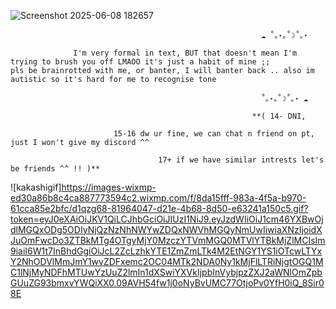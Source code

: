 ![Screenshot 2025-06-08 182657](https://github.com/user-attachments/assets/f44bfabf-6855-48ab-a594-ae153028484f)

                                                            ☁︎ ˚｡⋆｡˚☽˚｡⋆
																														
                  I'm very formal in text, BUT that doesn't mean I'm trying to brush you off LMAOO it's just a habit of mine ;;
    pls be brainrotted with me, or banter, I will banter back .. also im autistic so it's hard for me to recognise tone
		
                                                            ˚｡⋆｡˚☽˚｡⋆ ☁︎
																																																									
                                                          **( 14- DNI, 
 
                           15-16 dw ur fine, we can chat n friend on pt, just I won't give my discord ^^

                                     17+ if we have similar intrests let's be friends ^^ !! )**
																	
![kakashigif]https://images-wixmp-ed30a86b8c4ca887773594c2.wixmp.com/f/8da15fff-983a-4f5a-b970-61cca85e2bfc/d1qzg68-81964047-d21e-4b68-8d50-e63241a150c5.gif?token=eyJ0eXAiOiJKV1QiLCJhbGciOiJIUzI1NiJ9.eyJzdWIiOiJ1cm46YXBwOjdlMGQxODg5ODIyNjQzNzNhNWYwZDQxNWVhMGQyNmUwIiwiaXNzIjoidXJuOmFwcDo3ZTBkMTg4OTgyMjY0MzczYTVmMGQ0MTVlYTBkMjZlMCIsIm9iaiI6W1t7InBhdGgiOiJcL2ZcLzhkYTE1ZmZmLTk4M2EtNGY1YS1iOTcwLTYxY2NhODVlMmJmY1wvZDFxemc2OC04MTk2NDA0Ny1kMjFlLTRiNjgtOGQ1MC1lNjMyNDFhMTUwYzUuZ2lmIn1dXSwiYXVkIjpbInVybjpzZXJ2aWNlOmZpbGUuZG93bmxvYWQiXX0.09AVH54fw1j0oNyBvUMC77OtjoPv0YfH0iQ_8Sir08E
